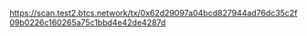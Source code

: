 https://scan.test2.btcs.network/tx/0x62d29097a04bcd827944ad76dc35c2f09b0226c160265a75c1bbd4e42de4287d
